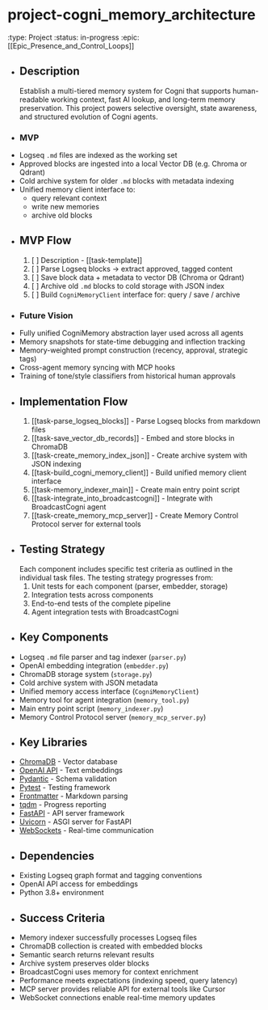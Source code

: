 # project-cogni_memory_architecture
:type: Project
:status: in-progress
:epic: [[Epic_Presence_and_Control_Loops]]
- ## Description
  Establish a multi-tiered memory system for Cogni that supports human-readable working context, fast AI lookup, and long-term memory preservation. This project powers selective oversight, state awareness, and structured evolution of Cogni agents.
- ### MVP
- Logseq `.md` files are indexed as the working set
- Approved blocks are ingested into a local Vector DB (e.g. Chroma or Qdrant)
- Cold archive system for older `.md` blocks with metadata indexing
- Unified memory client interface to:
	- query relevant context
	- write new memories
	- archive old blocks
- ## MVP Flow
  1. [ ] Description - [[task-template]]
  2. [ ] Parse Logseq blocks → extract approved, tagged content
  3. [ ] Save block data + metadata to vector DB (Chroma or Qdrant)
  4. [ ] Archive old `.md` blocks to cold storage with JSON index
  5. [ ] Build `CogniMemoryClient` interface for: query / save / archive
- ### Future Vision
- Fully unified CogniMemory abstraction layer used across all agents
- Memory snapshots for state-time debugging and inflection tracking
- Memory-weighted prompt construction (recency, approval, strategic tags)
- Cross-agent memory syncing with MCP hooks
- Training of tone/style classifiers from historical human approvals
- ## Implementation Flow
  1. [[task-parse_logseq_blocks]] - Parse Logseq blocks from markdown files
  2. [[task-save_vector_db_records]] - Embed and store blocks in ChromaDB
  3. [[task-create_memory_index_json]] - Create archive system with JSON indexing
  4. [[task-build_cogni_memory_client]] - Build unified memory client interface
  5. [[task-memory_indexer_main]] - Create main entry point script
  6. [[task-integrate_into_broadcastcogni]] - Integrate with BroadcastCogni agent
  7. [[task-create_memory_mcp_server]] - Create Memory Control Protocol server for external tools
- ## Testing Strategy
  Each component includes specific test criteria as outlined in the individual task files.
  The testing strategy progresses from:
  1. Unit tests for each component (parser, embedder, storage)
  2. Integration tests across components
  3. End-to-end tests of the complete pipeline
  4. Agent integration tests with BroadcastCogni
- ## Key Components
- Logseq `.md` file parser and tag indexer (`parser.py`)
- OpenAI embedding integration (`embedder.py`)
- ChromaDB storage system (`storage.py`)
- Cold archive system with JSON metadata
- Unified memory access interface (`CogniMemoryClient`)
- Memory tool for agent integration (`memory_tool.py`)
- Main entry point script (`memory_indexer.py`)
- Memory Control Protocol server (`memory_mcp_server.py`)
- ## Key Libraries
- [ChromaDB](https://github.com/chroma-core/chroma) - Vector database
- [OpenAI API](https://platform.openai.com/) - Text embeddings
- [Pydantic](https://docs.pydantic.dev/) - Schema validation
- [Pytest](https://docs.pytest.org/) - Testing framework
- [Frontmatter](https://github.com/eyeseast/python-frontmatter) - Markdown parsing
- [tqdm](https://github.com/tqdm/tqdm) - Progress reporting
- [FastAPI](https://fastapi.tiangolo.com/) - API server framework
- [Uvicorn](https://www.uvicorn.org/) - ASGI server for FastAPI
- [WebSockets](https://websockets.readthedocs.io/) - Real-time communication
- ## Dependencies
- Existing Logseq graph format and tagging conventions
- OpenAI API access for embeddings
- Python 3.8+ environment
- ## Success Criteria
- Memory indexer successfully processes Logseq files
- ChromaDB collection is created with embedded blocks
- Semantic search returns relevant results
- Archive system preserves older blocks
- BroadcastCogni uses memory for context enrichment
- Performance meets expectations (indexing speed, query latency)
- MCP server provides reliable API for external tools like Cursor
- WebSocket connections enable real-time memory updates